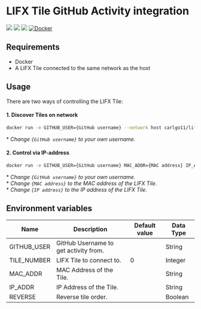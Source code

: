 # LIFX Tile GitHub Activity integration

[![](https://img.shields.io/github/license/carlgo11/lifx-github-activity?style=for-the-badge)](LICENSE)
[![](https://img.shields.io/github/v/release/Carlgo11/lifx-github-activity?sort=semver&style=for-the-badge)](https://github.com/Carlgo11/lifx-github-activity/releases/latest)
[![](https://img.shields.io/github/workflow/status/Carlgo11/lifx-github-activity/Docker?style=for-the-badge)](actions?query=workflow%3ADocker)
[![Docker](https://img.shields.io/badge/Docker-Download-2496ed?style=for-the-badge&logo=docker&logoColor=fff)](https://hub.docker.com/r/carlgo11/lifx/)

## Requirements

* Docker
* A LIFX Tile connected to the same network as the host

## Usage

There are two ways of controlling the LIFX Tile:

#### 1. Discover Tiles on network

```BASH
docker run -e GITHUB_USER={GitHub username} --network host carlgo11/lifx
```
\* _Change `{GitHub username}` to your own username._

#### 2. Control via IP-address

```BASH
docker run -e GITHUB_USER={GitHub username} MAC_ADDR={MAC address} IP_ADDR={IP Address} carlgo11/lifx
```
 \* _Change `{GitHub username}` to your own username._  
 \* _Change `{MAC address}` to the MAC address of the LIFX Tile._  
 \* _Change `{IP address}` to the IP address of the LIFX Tile._  
 
## Environment variables

| Name | Description | Default value |Data Type|
|------|-------------|---------------|---------|
|GITHUB_USER|GitHub Username to get activity from.| |String|
|TILE_NUMBER|LIFX Tile to connect to.|0|Integer|
|MAC_ADDR|MAC Address of the Tile.| |String|
|IP_ADDR|IP Address of the Tile.| |String|
|REVERSE|Reverse tile order.| |Boolean|
